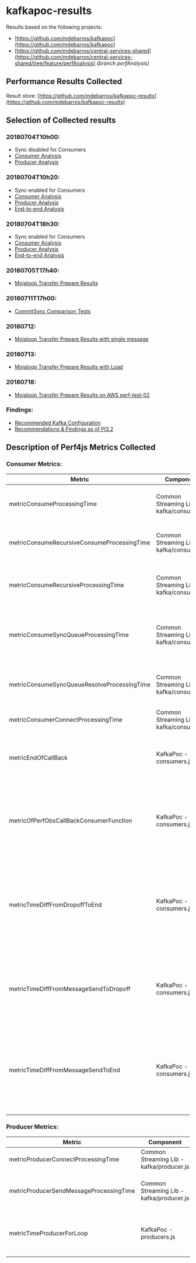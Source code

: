 # kafkapoc-results

Results based on the following projects: 
- [https://github.com/mdebarros/kafkapoc](https://github.com/mdebarros/kafkapoc)
- [https://github.com/mdebarros/central-services-shared](https://github.com/mdebarros/central-services-shared/tree/feature/perfAnalysis) _(branch *perfAnalysis*)_

## Performance Results Collected
Result store: [https://github.com/mdebarros/kafkapoc-results](https://github.com/mdebarros/kafkapoc-results)

## Selection of Collected results

### 20180704T10h00:
- Sync disabled for Consumers
- [Consumer Analysis](./perf0xConsumer-20180704T10h00/README.md)
- [Producer Analysis](./perf0xProducer-20180704T10h00/README.md)

### 20180704T10h20:
- Sync enabled for Consumers
- [Consumer Analysis](./perf0xConsumer-20180704T10h20/README.md)
- [Producer Analysis](./perf0xProducer-20180704T10h20/README.md)
- [End-to-end Analysis](./endtoend-20180704T10h20/README.md)

### 20180704T18h30:
- Sync enabled for Consumers
- [Consumer Analysis](./perf0xConsumer-20180704T18h30/README.md)
- [Producer Analysis](./perf0xProducer-20180704T18h30/README.md)
- [End-to-end Analysis](./endtoend-20180704T18h30/README.md)

### 20180705T17h40:
- [Mojaloop Transfer Prepare Results](./mojaloop-transfer-20180705T17h40/README.md)

### 20180711T17h00:
- [CommitSync Comparison Tests](./20180711/README.md)

### 20180712:
- [Mojaloop Transfer Prepare Results with single message](./20180712/README.md)

### 20180713:
- [Mojaloop Transfer Prepare Results with Load](./20180713/README.md)

### 20180718:
<!-- - [Mojaloop Transfer Prepare Results on AWS perf-test-01](20180718-perf-test-01/README.md) -->
- [Mojaloop Transfer Prepare Results on AWS perf-test-02](20180718-perf-test-02/README.md)

### Findings:
- [Recommended Kafka Configuration](./endtoend-20180704T18h30/#findings)
- [Recommendations & Findings as of PI3.2](./20180720)

## Description of Perf4js Metrics Collected

### Consumer Metrics:

| Metric        | Component           | Description  |
| ------------- | ------------- | ----- |
| metricConsumeProcessingTime | Common Streaming Lib - kafka/consumer.js | Total processing time for the main Consume method |
| metricConsumeRecursiveConsumeProcessingTime | Common Streaming Lib - kafka/consumer.js | Processing time for the sub Recursive Consume call-back method |
| metricConsumeRecursiveProcessingTime | Common Streaming Lib - kafka/consumer.js | Total processing time for the sub Recursive Consume method |
| metricConsumeSyncQueueProcessingTime | Common Streaming Lib - kafka/consumer.js | Processing time for SyncQueue call-back function for sync processing |
| metricConsumeSyncQueueResolveProcessingTime | Common Streaming Lib - kafka/consumer.js | Processing time for SyncQueue call-back function for resume |
| metricConsumerConnectProcessingTime | Common Streaming Lib - kafka/consumer.js | Time for Consumer to connect |
| metricEndOfCallBack | KafkaPoc - consumers.js | Processing time for the main `functional` callback function implementation |
| metricOfPerfObsCallBackConsumerFunction | KafkaPoc - consumers.js | Processing time for the main `functional` callback function implementation monitored using `perf_hooks` lib |
| metricTimeDiffFromDropoffToEnd | KafkaPoc - consumers.js | Processing time from `Dropoff` (timestamp from Kafka message placed on write to topic) to the end of the `functional` callback function implementation |
| metricTimeDiffFromMessageSendToDropoff | KafkaPoc - consumers.js | Time difference from `MessageSend` (timestamp inserted into the payload by the producer) to the `Dropoff` timestamp |
| metricTimeDiffFromMessageSendToEnd | KafkaPoc - consumers.js | Processing time from `MessageSend` (timestamp inserted into the payload by the producer) to the end of the `functional` callback function implementation |

### Producer Metrics:

| Metric | Component | Description |
| --- | --- | --- |
| metricProducerConnectProcessingTime | Common Streaming Lib - kafka/producer.js | Time for Producer to connect |
| metricProducerSendMessageProcessingTime | Common Streaming Lib - kafka/producer.js | Total processing time for sending a message |
| metricTimeProducerForLoop | KafkaPoc - producers.js | Total processing time for sending batch of messages |
